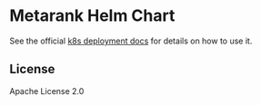 # Metarank Helm Chart

See the official [k8s deployment docs](https://docs.metarank.ai/reference/deployment-overview/kubernetes) for details on how to use it.

## License

Apache License 2.0
